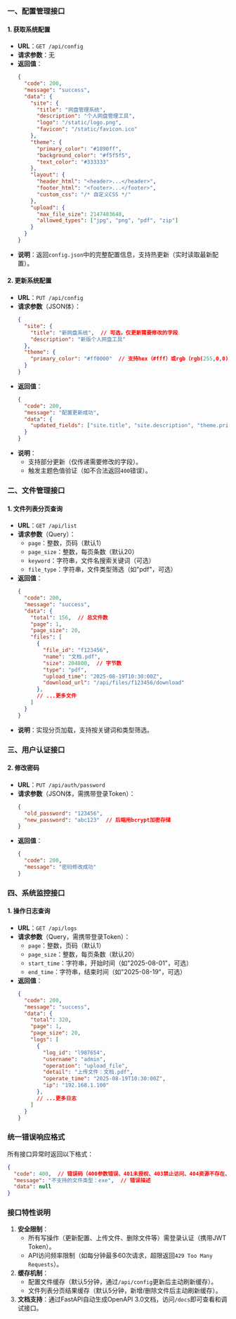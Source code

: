 ### **一、配置管理接口**
#### 1. 获取系统配置
- **URL**：`GET /api/config`
- **请求参数**：无
- **返回值**：
  ```json
  {
    "code": 200,
    "message": "success",
    "data": {
      "site": {
        "title": "网盘管理系统",
        "description": "个人网盘管理工具",
        "logo": "/static/logo.png",
        "favicon": "/static/favicon.ico"
      },
      "theme": {
        "primary_color": "#1890ff",
        "background_color": "#f5f5f5",
        "text_color": "#333333"
      },
      "layout": {
        "header_html": "<header>...</header>",
        "footer_html": "<footer>...</footer>",
        "custom_css": "/* 自定义CSS */"
      },
      "upload": {
        "max_file_size": 2147483648,
        "allowed_types": ["jpg", "png", "pdf", "zip"]
      }
    }
  }
  ```
- **说明**：返回`config.json`中的完整配置信息，支持热更新（实时读取最新配置）。


#### 2. 更新系统配置
- **URL**：`PUT /api/config`
- **请求参数**（JSON体）：
  ```json
  {
    "site": {
      "title": "新网盘系统",  // 可选，仅更新需要修改的字段
      "description": "新版个人网盘工具"
    },
    "theme": {
      "primary_color": "#ff0000"  // 支持hex（#fff）或rgb（rgb(255,0,0)）格式
    }
  }
  ```
- **返回值**：
  ```json
  {
    "code": 200,
    "message": "配置更新成功",
    "data": {
      "updated_fields": ["site.title", "site.description", "theme.primary_color"]
    }
  }
  ```
- **说明**：
  - 支持部分更新（仅传递需要修改的字段）。
  - 触发主题色值验证（如不合法返回`400`错误）。


### **二、文件管理接口**
#### 1. 文件列表分页查询
- **URL**：`GET /api/list`
- **请求参数**（Query）：
  - `page`：整数，页码（默认1）
  - `page_size`：整数，每页条数（默认20）
  - `keyword`：字符串，文件名搜索关键词（可选）
  - `file_type`：字符串，文件类型筛选（如"pdf"，可选）
- **返回值**：
  ```json
  {
    "code": 200,
    "message": "success",
    "data": {
      "total": 156,  // 总文件数
      "page": 1,
      "page_size": 20,
      "files": [
        {
          "file_id": "f123456",
          "name": "文档.pdf",
          "size": 204800,  // 字节数
          "type": "pdf",
          "upload_time": "2025-08-19T10:30:00Z",
          "download_url": "/api/files/f123456/download"
        },
        // ...更多文件
      ]
    }
  }
  ```
- **说明**：实现分页加载，支持按关键词和类型筛选。

### **三、用户认证接口**
#### 2. 修改密码
- **URL**：`PUT /api/auth/password`
- **请求参数**（JSON体，需携带登录Token）：
  ```json
  {
    "old_password": "123456",
    "new_password": "abc123"  // 后端用bcrypt加密存储
  }
  ```
- **返回值**：
  ```json
  {
    "code": 200,
    "message": "密码修改成功"
  }
  ```


### **四、系统监控接口**
#### 1. 操作日志查询
- **URL**：`GET /api/logs`
- **请求参数**（Query，需携带登录Token）：
  - `page`：整数，页码（默认1）
  - `page_size`：整数，每页条数（默认20）
  - `start_time`：字符串，开始时间（如"2025-08-01"，可选）
  - `end_time`：字符串，结束时间（如"2025-08-19"，可选）
- **返回值**：
  ```json
  {
    "code": 200,
    "message": "success",
    "data": {
      "total": 320,
      "page": 1,
      "page_size": 20,
      "logs": [
        {
          "log_id": "l987654",
          "username": "admin",
          "operation": "upload_file",
          "detail": "上传文件：文档.pdf",
          "operate_time": "2025-08-19T10:30:00Z",
          "ip": "192.168.1.100"
        },
        // ...更多日志
      ]
    }
  }
  ```


### **统一错误响应格式**
所有接口异常时返回以下格式：
```json
{
  "code": 400,  // 错误码（400参数错误、401未授权、403禁止访问、404资源不存在、500服务器错误等）
  "message": "不支持的文件类型：exe",  // 错误描述
  "data": null
}
```


### **接口特性说明**
1. **安全限制**：
   - 所有写操作（更新配置、上传文件、删除文件等）需登录认证（携带JWT Token）。
   - API访问频率限制（如每分钟最多60次请求，超限返回`429 Too Many Requests`）。
2. **缓存机制**：
   - 配置文件缓存（默认5分钟，通过`/api/config`更新后主动刷新缓存）。
   - 文件列表分页结果缓存（默认5分钟，新增/删除文件后主动刷新缓存）。
3. **文档支持**：通过FastAPI自动生成OpenAPI 3.0文档，访问`/docs`即可查看和调试接口。